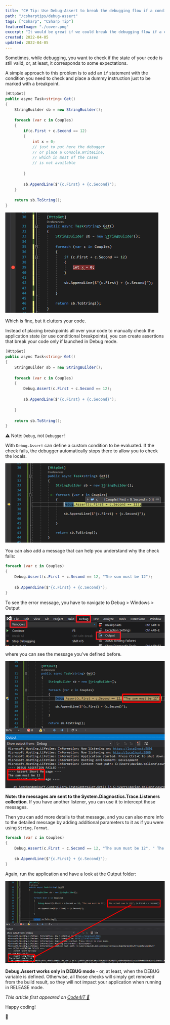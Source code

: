 ```yaml
---
title: "C# Tip: Use Debug-Assert to break the debugging flow if a condition fails"
path: "/csharptips/debug-assert"
tags: ["CSharp", "CSharp Tip"]
featuredImage: "./cover.png"
excerpt: "It would be great if we could break the debugging flow if a condition is (not) met. Can we? Of course!"
created: 2022-04-05
updated: 2022-04-05
---
```


Sometimes, while debugging, you want to check if the state of your code is still valid, or, at least, it corresponds to some expectations.

A simple approach to this problem is to add an `if` statement with the condition you need to check and place a dummy instruction just to be marked with a breakpoint.

```cs
[HttpGet]
public async Task<string> Get()
{
    StringBuilder sb = new StringBuilder();

    foreach (var c in Couples)
    {
        if(c.First + c.Second == 12)
        {
            int x = 0;
            // just to put here the debugger
            // or place a Console.WriteLine,
            // which in most of the cases
            // is not available

        }

        sb.AppendLine($"{c.First} + {c.Second}");
    }

    return sb.ToString();
}
```

![Debugging with breakpoint](./breakpoint.png)

Which is fine, but it clutters your code.

Instead of placing breakpoints all over your code to manually check the application state (or use conditional breakpoints), you can create assertions that break your code only if launched in Debug mode.

```cs
[HttpGet]
public async Task<string> Get()
{
    StringBuilder sb = new StringBuilder();

    foreach (var c in Couples)
    {
        Debug.Assert(c.First + c.Second == 12);

        sb.AppendLine($"{c.First} + {c.Second}");

    }

    return sb.ToString();
}
```

⚠ Note: `Debug`, not `Debugger`!

With `Debug.Assert` can define a custom condition to be evaluated. If the check fails, the debugger automatically stops there to allow you to check the locals.

![Simple Debug.Assert](./debug-assert.png)

You can also add a message that can help you understand why the check fails:

```cs
foreach (var c in Couples)
{
    Debug.Assert(c.First + c.Second == 12, "The sum must be 12");

    sb.AppendLine($"{c.First} + {c.Second}");
}
```

To see the error message, you have to navigate to Debug > Windows > Output

![How to open the Output Window on Visual Studio](./output-window.png)

where you can see the message you've defined before.

![Debug.Assert message as seen in the Output Window](./debug-assert-with-message.png)

**Note: the messages are sent to the System.Diagnostics.Trace.Listeners collection**. If you have another listener, you can use it to intercept those messages.

Then you can add more details to that message, and you can also more info to the detailed message by adding additional parameters to it as if you were using `String.Format`.

```cs
foreach (var c in Couples)
{
    Debug.Assert(c.First + c.Second == 12, "The sum must be 12", " The actual sum is {0}", (c.First + c.Second));

    sb.AppendLine($"{c.First} + {c.Second}");
}
```

Again, run the application and have a look at the Output folder:

![Debug.Assert with formatted messages](./debug-assert-with-message-details.png)

**Debug.Assert works only in DEBUG mode** - or, at least, when the DEBUG variable is defined. Otherwise, all those checks will simply get removed from the build result, so they will not impact your application when running in RELEASE mode.

_This article first appeared on [Code4IT 🐧](https://www.code4it.dev/)_

Happy coding!

🐧
